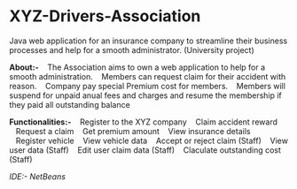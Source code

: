 # XYZ-Drivers-Association

Java web application for an insurance company to streamline their business processes and help for a smooth administrator. (University project)

**About:-**
&nbsp;&nbsp;&nbsp;The Association aims to own a web application to help for a smooth administration.
&nbsp;&nbsp;&nbsp;Members can request claim for their accident with reason.
&nbsp;&nbsp;&nbsp;Company pay special Premium cost for members.
&nbsp;&nbsp;&nbsp;Members will suspend for unpaid anual fees and charges and resume the membership if they paid all outstanding balance

**Functionalities:-**
&nbsp;&nbsp;&nbsp;Register to the XYZ company
&nbsp;&nbsp;&nbsp;Claim accident reward
&nbsp;&nbsp;&nbsp;Request a claim
&nbsp;&nbsp;&nbsp;Get premium amount
&nbsp;&nbsp;&nbsp;View insurance details
&nbsp;&nbsp;&nbsp;Register  vehicle
&nbsp;&nbsp;&nbsp;View vehicle data
&nbsp;&nbsp;&nbsp;Accept or reject claim (Staff)
&nbsp;&nbsp;&nbsp;View user data (Staff)
&nbsp;&nbsp;&nbsp;Edit user claim data (Staff)
&nbsp;&nbsp;&nbsp;Claculate outstanding cost (Staff)

*IDE:- NetBeans*
